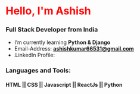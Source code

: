 <h1 align="left"><span style="color:red">Hello, I'm Ashish</span></h1>
<h3 align="left">Full Stack Developer from India</h3>

-  I’m currently learning **Python & Django**
-  Email-Address: **ashishkumar66531@gmail.com**
-  <img src="linkedin-original.svg" width="2" height="2"/>LinkedIn Profile: 



### Languages and Tools:
#### HTML || CSS || Javascript || ReactJs || Python 


